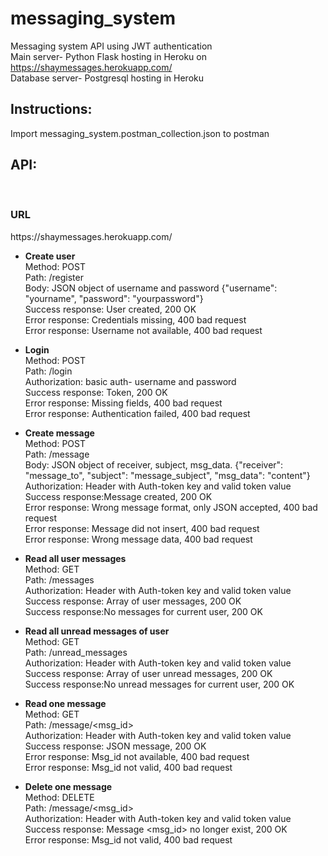 # messaging_system

Messaging system API using JWT authentication<br>
Main server- Python Flask hosting in Heroku on https://shaymessages.herokuapp.com/<br>
Database server- Postgresql hosting in Heroku

<h2>Instructions:</h2>
Import messaging_system.postman_collection.json to postman<br>


<h2>API:</h2><br>
<h3>URL</h3> https://shaymessages.herokuapp.com/<br>

* **Create user**<br>
Method: POST <br>
Path: /register  
Body: JSON object of username and password  {"username": "yourname", "password": "yourpassword"}<br>
Success response: User created, 200 OK<br>
Error response: Credentials missing, 400 bad request<br>
Error response: Username not available, 400 bad request<br>



* **Login**<br> 
Method: POST <br>
Path: /login<br>
Authorization: basic auth- username and password <br>
Success response: Token, 200 OK<br>
Error response: Missing fields, 400 bad request<br>
Error response: Authentication failed, 400 bad request<br>

* **Create message**<br> 
Method: POST <br>
Path: /message<br>
Body: JSON object of receiver, subject, msg_data. {"receiver": "message_to", "subject": "message_subject", "msg_data": "content"}<br>
Authorization: Header with Auth-token key and valid token value <br>
Success response:Message created, 200 OK<br>
Error response: Wrong message format, only JSON accepted, 400 bad request<br>
Error response: Message did not insert, 400 bad request<br>
Error response: Wrong message data, 400 bad request<br>

* **Read all user messages**<br> 
Method: GET <br>
Path: /messages<br>
Authorization: Header with Auth-token key and valid token value <br>
Success response: Array of user messages, 200 OK<br>
Success response:No messages for current user, 200 OK<br>

* **Read all unread messages of user**<br> 
Method: GET <br>
Path: /unread_messages<br>
Authorization: Header with Auth-token key and valid token value <br>
Success response: Array of user unread messages, 200 OK<br>
Success response:No unread messages for current user, 200 OK<br>

* **Read one message**<br> 
Method: GET <br>
Path: /message/<msg_id><br>
Authorization: Header with Auth-token key and valid token value <br>
Success response: JSON message, 200 OK<br>
Error response: Msg_id not available, 400 bad request<br>
Error response: Msg_id not valid, 400 bad request<br>

* **Delete one message**<br> 
Method: DELETE <br>
Path: /message/<msg_id><br>
Authorization: Header with Auth-token key and valid token value <br>
Success response: Message <msg_id> no longer exist, 200 OK<br>
Error response: Msg_id not valid, 400 bad request<br>


